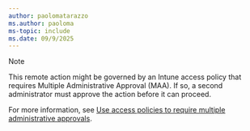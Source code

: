 ```yaml
---
author: paolomatarazzo
ms.author: paoloma
ms-topic: include
ms.date: 09/9/2025
---
```


> [!NOTE]
> This remote action might be governed by an Intune access policy that requires Multiple Administrative Approval (MAA). If so, a second administrator must approve the action before it can proceed.

For more information, see [Use access policies to require multiple administrative approvals](/intune/intune-service/fundamentals/multi-admin-approval).
